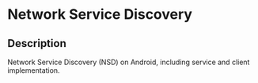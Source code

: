 # Network Service Discovery

## Description

Network Service Discovery (NSD) on Android, including service and client implementation.
